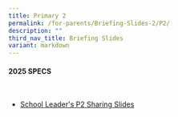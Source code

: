 ```yaml
---
title: Primary 2
permalink: /for-parents/Briefing-Slides-2/P2/
description: ""
third_nav_title: Briefing Slides
variant: markdown
---
```

#### **2025 SPECS**
<br>

* [School Leader's P2 Sharing Slides](/files/2025_SPECS_P2_SL_slides_for_website.pdf)
